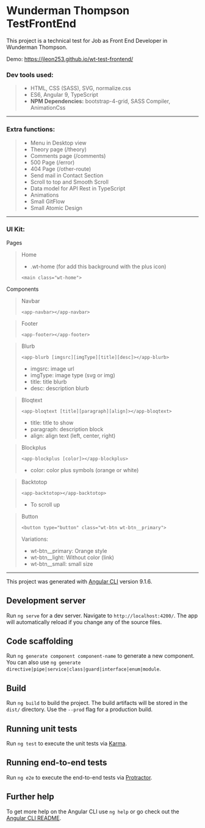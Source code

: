 # Wunderman Thompson TestFrontEnd

This project is a technical test for Job as Front End Developer in Wunderman Thompson.

Demo: https://jleon253.github.io/wt-test-frontend/

### Dev tools used:
> - HTML, CSS (SASS), SVG, normalize.css
> - ES6, Angular 9, TypeScript
> - **NPM Dependencies:** bootstrap-4-grid, SASS Compiler, AnimationCss

***  

### Extra functions:
> - Menu in Desktop view
> - Theory page (/theory)
> - Comments page (/comments)
> - 500 Page (/error)
> - 404 Page (/other-route)
> - Send mail in Contact Section
> - Scroll to top and Smooth Scroll
> - Data model for API Rest in TypeScript
> - Animations
> - Small GitFlow
> - Small Atomic Design

***  

### UI Kit:
Pages
> Home
> - .wt-home (for add this background with the plus icon)
> ~~~
> <main class="wt-home">
> ~~~

Components
> Navbar
> ~~~
> <app-navbar></app-navbar>
> ~~~

> Footer
> ~~~
> <app-footer></app-footer>
> ~~~

> Blurb
> ~~~
> <app-blurb [imgsrc][imgType][title][desc]></app-blurb>
> ~~~
> - imgsrc: image url
> - imgType: image type (svg or img)
> - title: title blurb
> - desc: description blurb

> Bloqtext
> ~~~
> <app-bloqtext [title][paragraph][align]></app-bloqtext>
> ~~~
> - title: title to show
> - paragraph: description block
> - align: align text (left, center, right)

> Blockplus
> ~~~
> <app-blockplus [color]></app-blockplus>
> ~~~
> - color: color plus symbols (orange or white)

> Backtotop
> ~~~
> <app-backtotop></app-backtotop>
> ~~~
> - To scroll up

> Button
> ~~~
> <button type="button" class="wt-btn wt-btn__primary">
> ~~~
> Variations:
> - wt-btn__primary: Orange style
> - wt-btn__light: Without color (link)
> - wt-btn__small: small size

***  

This project was generated with [Angular CLI](https://github.com/angular/angular-cli) version 9.1.6.

## Development server

Run `ng serve` for a dev server. Navigate to `http://localhost:4200/`. The app will automatically reload if you change any of the source files.

## Code scaffolding

Run `ng generate component component-name` to generate a new component. You can also use `ng generate directive|pipe|service|class|guard|interface|enum|module`.

## Build

Run `ng build` to build the project. The build artifacts will be stored in the `dist/` directory. Use the `--prod` flag for a production build.

## Running unit tests

Run `ng test` to execute the unit tests via [Karma](https://karma-runner.github.io).

## Running end-to-end tests

Run `ng e2e` to execute the end-to-end tests via [Protractor](http://www.protractortest.org/).

## Further help

To get more help on the Angular CLI use `ng help` or go check out the [Angular CLI README](https://github.com/angular/angular-cli/blob/master/README.md).
